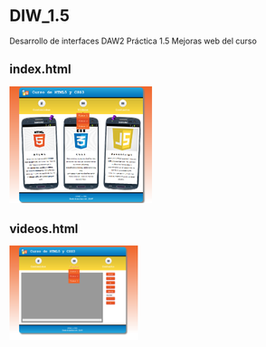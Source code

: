 # DIW_1.5
Desarrollo de interfaces DAW2 
Práctica 1.5 Mejoras web del curso

<div align="left">
           <h2> index.html </h2>
           <img width="50%" src="https://github.com/SCebrian/DIW_1.5/blob/main/imgs/1.5.1.png" alt="index.html" title="index.html"</img>
           <img height="0" width="8px">
           <h2> videos.html </h2>
           <img width="45%" src="https://github.com/SCebrian/DIW_1.5/blob/main/imgs/1.5.2.png" alt="videos.html" title="videos.html"></img>
</div>

